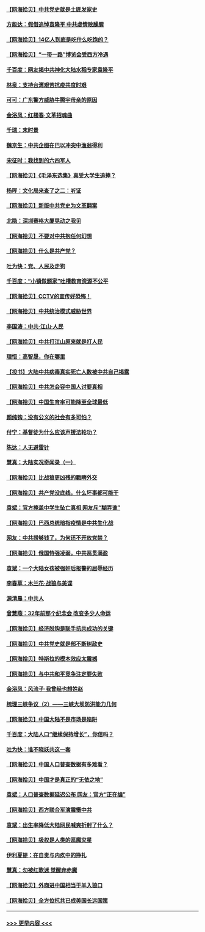 #### [【网海拾贝】中共党史就是土匪发家史](../pages/nsc993/n12976478.md?t=05271802) 
#### [方能达：假借追悼袁隆平 中共虚情散臊腥](../pages/nsc993/n12976396.md?t=05271802) 
#### [【网海拾贝】14亿人到底是吃什么吃饱的？](../pages/nsc993/n12974125.md?t=05271802) 
#### [【网海拾贝】“一带一路”博览会受西方冷遇](../pages/nsc993/n12971787.md?t=05271802) 
#### [千百度：网友揭中共神化大陆水稻专家袁隆平](../pages/nsc993/n12971733.md?t=05271802) 
#### [林泉：支持台湾艰苦抗疫共度时艰](../pages/nsc993/n12971350.md?t=05271802) 
#### [可可：广东警方威胁牛腾宇母亲的原因](../pages/nsc993/n12971100.md?t=05271802) 
#### [金浴凤：红楼春·文革招魂曲](../pages/nsc993/n12970354.md?t=05271802) 
#### [千瑞：末时景](../pages/nsc993/n12970337.md?t=05271802) 
#### [魏京生：中共企图在巴以冲突中渔翁得利](../pages/nsc993/n12970286.md?t=05271802) 
#### [宋征时：我找到的六四军人](../pages/nsc993/n12970213.md?t=05271802) 
#### [【网海拾贝】《毛泽东选集》真受大学生追捧？](../pages/nsc993/n12968779.md?t=05271802) 
#### [杨晖：文化局来查了之二：听证](../pages/nsc993/n12966528.md?t=05271802) 
#### [【网海拾贝】新版中共党史为文革翻案](../pages/nsc993/n12967526.md?t=05271802) 
#### [北隐：深圳赛格大厦晃动之我见](../pages/nsc993/n12967393.md?t=05271802) 
#### [【网海拾贝】不要对中共抱任何幻想](../pages/nsc993/n12965222.md?t=05271802) 
#### [【网海拾贝】什么是共产党？](../pages/nsc993/n12962781.md?t=05271802) 
#### [吐为快：党、人民及走狗](../pages/nsc993/n12962747.md?t=05271802) 
#### [千百度：“小镇做题家”吐槽教育资源不公平](../pages/nsc993/n12962705.md?t=05271802) 
#### [【网海拾贝】CCTV的宣传好恐怖！](../pages/nsc993/n12959984.md?t=05271802) 
#### [【网海拾贝】中共统治模式威胁世界](../pages/nsc993/n12957622.md?t=05271802) 
#### [李国涛：中共‧江山‧人民](../pages/nsc993/n12957502.md?t=05271802) 
#### [【网海拾贝】中共打江山原来就是打人民](../pages/nsc993/n12954345.md?t=05271802) 
#### [理悟：高智晟，你在哪里](../pages/nsc993/n12953115.md?t=05271802) 
#### [【投书】大陆中共病毒真实死亡人数被中共自己揭露](../pages/nsc993/n12953050.md?t=05271802) 
#### [【网海拾贝】中共怎会容中国人讨要真相](../pages/nsc993/n12952161.md?t=05271802) 
#### [【网海拾贝】中国生育率可能降至全球最低](../pages/nsc993/n12948793.md?t=05271802) 
#### [颜纯钩：没有公义的社会有多可怕？](../pages/nsc993/n12947626.md?t=05271802) 
#### [付宁：基督徒为什么应该声援法轮功？](../pages/nsc993/n12947233.md?t=05271802) 
#### [陈达：人无避雷针](../pages/nsc993/n12947098.md?t=05271802) 
#### [慧真：大陆实况奇闻录（一）](../pages/nsc993/n12945811.md?t=05271802) 
#### [【网海拾贝】比战狼更凶残的戳瞎外交](../pages/nsc993/n12945717.md?t=05271802) 
#### [【网海拾贝】共产党没底线，什么坏事都可能干](../pages/nsc993/n12942090.md?t=05271802) 
#### [袁斌：官方掩盖中学生坠亡真相 网友斥“糊弄谁”](../pages/nsc993/n12942029.md?t=05271802) 
#### [【网海拾贝】巴西总统暗指疫情是中共生化战](../pages/nsc993/n12938999.md?t=05271802) 
#### [网友：中共捞够钱了，为何还不开放党禁？](../pages/nsc993/n12938952.md?t=05271802) 
#### [【网海拾贝】俄国恃强凌弱，中共恶贯满盈](../pages/nsc993/n12936626.md?t=05271802) 
#### [袁斌：一个大陆女孩被强奸后报警的屈辱经历](../pages/nsc993/n12936547.md?t=05271802) 
#### [李春草：木兰花·战狼与美谍](../pages/nsc993/n12935995.md?t=05271802) 
#### [源清晨：中共人](../pages/nsc993/n12935589.md?t=05271802) 
#### [曾慧燕：32年前那个纪念会 改变多少人命运](../pages/nsc993/n12934233.md?t=05271802) 
#### [【网海拾贝】经济脱钩是联手抗共成功的关键](../pages/nsc993/n12934176.md?t=05271802) 
#### [【网海拾贝】中共党史就是部不断树敌史](../pages/nsc993/n12932844.md?t=05271802) 
#### [【网海拾贝】特斯拉的模本效应太震撼](../pages/nsc993/n12925626.md?t=05271802) 
#### [【网海拾贝】与中共和平竞争注定要失败](../pages/nsc993/n12923326.md?t=05271802) 
#### [金浴凤：风流子‧我曾经也想姓赵](../pages/nsc993/n12920911.md?t=05271802) 
#### [梳理三峡争议（2）——三峡大坝防洪能力几何](../pages/nsc993/n12920173.md?t=05271802) 
#### [【网海拾贝】中国大陆不是市场是陷阱](../pages/nsc993/n12920143.md?t=05271802) 
#### [千百度：大陆人口“继续保持增长”，你信吗？](../pages/nsc993/n12918946.md?t=05271802) 
#### [吐为快：谁不晓妖共这一套](../pages/nsc993/n12918941.md?t=05271802) 
#### [【网海拾贝】中国人口普查数据有多难看？](../pages/nsc993/n12917822.md?t=05271802) 
#### [【网海拾贝】中国才是真正的“无依之地”](../pages/nsc993/n12915845.md?t=05271802) 
#### [袁斌：人口普查数据延迟公布 网友：官方“正在编”](../pages/nsc993/n12915748.md?t=05271802) 
#### [【网海拾贝】西方联合军演震慑中共](../pages/nsc993/n12913466.md?t=05271802) 
#### [袁斌：出生率降低大陆网民喊爽折射了什么？](../pages/nsc993/n12913365.md?t=05271802) 
#### [【网海拾贝】极权是人类的恶魔灾星](../pages/nsc993/n12910697.md?t=05271802) 
#### [伊利夏提：在自责与内疚中的挣扎](../pages/nsc993/n12910493.md?t=05271802) 
#### [慧真：勿被红歌迷 觉醒弃赤魔](../pages/nsc993/n12910485.md?t=05271802) 
#### [【网海拾贝】外商进中国相当于羊入狼口](../pages/nsc993/n12908274.md?t=05271802) 
#### [【网海拾贝】全方位抗共已成美国长远国策](../pages/nsc993/n12906878.md?t=05271802) 

----
#### [ >>> 更早内容 <<< ](../indexes/nsc993-earlier.md)
